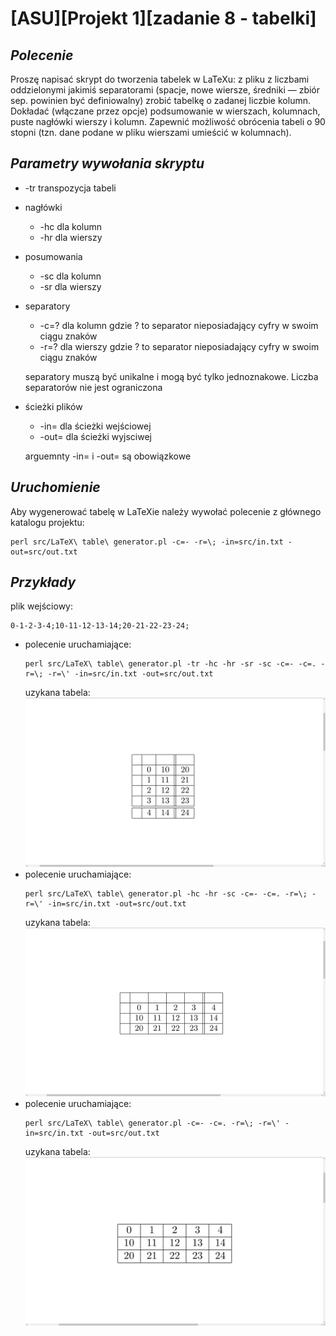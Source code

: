 # **[ASU][Projekt 1][zadanie 8 - tabelki]**
## *Polecenie*
Proszę napisać skrypt do tworzenia tabelek w LaTeXu: z pliku z liczbami oddzielonymi jakimiś separatorami
(spacje, nowe wiersze, średniki — zbiór sep. powinien być definiowalny) zrobić tabelkę o zadanej liczbie
kolumn. Dokładać (włączane przez opcje) podsumowanie w wierszach, kolumnach, puste nagłówki wierszy
i kolumn. Zapewnić możliwość obrócenia tabeli o 90 stopni (tzn. dane podane w pliku wierszami umieścić
w kolumnach).
## *Parametry wywołania skryptu*
* -tr transpozycja tabeli
* nagłówki
    * -hc dla kolumn
    * -hr dla wierszy
* posumowania
    * -sc dla kolumn
    * -sr dla wierszy
* separatory
    * -c=? dla kolumn gdzie ? to separator nieposiadający cyfry w swoim ciągu znaków
    * -r=? dla wierszy gdzie ? to separator nieposiadający cyfry w swoim ciągu znaków
    
    separatory muszą być unikalne i mogą być tylko jednoznakowe. Liczba separatorów nie jest ograniczona
* ścieżki plików
    * -in= dla ścieżki wejściowej
    * -out= dla ścieżki wyjsciwej
    
    arguemnty -in= i -out= są obowiązkowe
    
    
## *Uruchomienie*
Aby wygenerować tabelę w LaTeXie należy wywołać polecenie z głównego katalogu projektu:
```
perl src/LaTeX\ table\ generator.pl -c=- -r=\; -in=src/in.txt -out=src/out.txt
```
## *Przykłady*

plik wejściowy:
``` text
0-1-2-3-4;10-11-12-13-14;20-21-22-23-24;
```
*
    polecenie uruchamiające:
    ``` text
    perl src/LaTeX\ table\ generator.pl -tr -hc -hr -sr -sc -c=- -c=. -r=\; -r=\' -in=src/in.txt -out=src/out.txt
    ```
    uzykana tabela:
    ![tabela 1](documentation/Zrzut%20ekranu%20z%202019-10-22%2021-07-58.png)
*
    polecenie uruchamiające:
    ``` text
    perl src/LaTeX\ table\ generator.pl -hc -hr -sc -c=- -c=. -r=\; -r=\' -in=src/in.txt -out=src/out.txt
    ```
    uzykana tabela:
    ![tabela 2](documentation/Zrzut%20ekranu%20z%202019-10-22%2021-13-05.png)
*
    polecenie uruchamiające:
    ``` text
    perl src/LaTeX\ table\ generator.pl -c=- -c=. -r=\; -r=\' -in=src/in.txt -out=src/out.txt
    ```
    uzykana tabela:
    ![tabela 3](documentation/Zrzut%20ekranu%20z%202019-10-22%2021-16-34.png)
